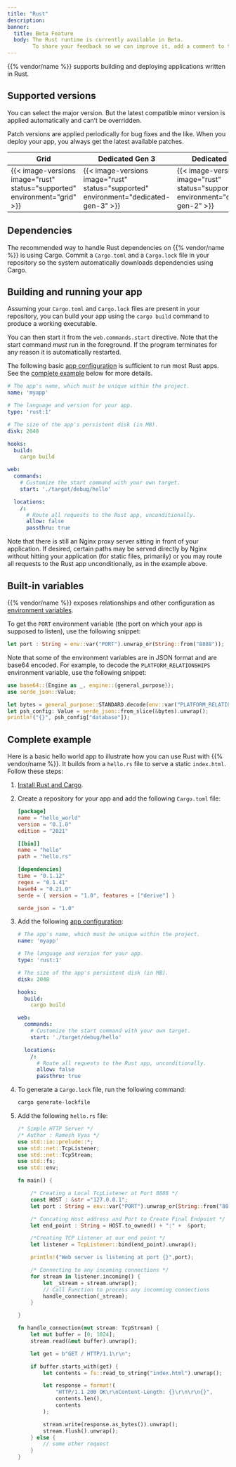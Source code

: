```yaml
---
title: "Rust"
description:
banner:
  title: Beta Feature
  body: The Rust runtime is currently available in Beta.
        To share your feedback so we can improve it, add a comment to the [Rust feature card](https://next.platform.sh/c/221-rust).
---
```


{{% vendor/name %}} supports building and deploying applications written in Rust.

## Supported versions

You can select the major version. But the latest compatible minor version is applied automatically and can’t be overridden.

Patch versions are applied periodically for bug fixes and the like.
When you deploy your app, you always get the latest available patches.

<table>
    <thead>
        <tr>
            <th>Grid</th>
            <th>Dedicated Gen 3</th>
            <th>Dedicated Gen 2</th>
        </tr>
    </thead>
    <tbody>
        <tr>
            <td>{{< image-versions image="rust" status="supported" environment="grid" >}}</td>
            <td>{{< image-versions image="rust" status="supported" environment="dedicated-gen-3" >}}</td>
            <td>{{< image-versions image="rust" status="supported" environment="dedicated-gen-2" >}}</thd>
        </tr>
    </tbody>
</table>

## Dependencies

The recommended way to handle Rust dependencies on {{% vendor/name %}} is using Cargo.
Commit a `Cargo.toml` and a `Cargo.lock` file in your repository
so the system automatically downloads dependencies using Cargo.

## Building and running your app

Assuming your `Cargo.toml` and `Cargo.lock` files are present in your repository,
you can build your app using the `cargo build` command to produce a working executable.

You can then start it from the `web.commands.start` directive.
Note that the start command _must_ run in the foreground.
If the program terminates for any reason it is automatically restarted.

The following basic [app configuration](../../create-apps/_index.md) is sufficient to run most Rust apps.
See the [complete example](#complete-example) below for more details.

```yaml {configFile="app"}
# The app's name, which must be unique within the project.
name: 'myapp'

# The language and version for your app.
type: 'rust:1'

# The size of the app's persistent disk (in MB).
disk: 2048

hooks:
  build:
    cargo build

web:
  commands:
    # Customize the start command with your own target.
    start: './target/debug/hello'

  locations:
    /:
      # Route all requests to the Rust app, unconditionally.
      allow: false
      passthru: true
```
Note that there is still an Nginx proxy server sitting in front of your application. If desired, certain paths may be served directly by Nginx without hitting your application (for static files, primarily) or you may route all requests to the Rust app unconditionally, as in the example above.

## Built-in variables

{{% vendor/name %}} exposes relationships and other configuration as [environment variables](../development/variables/_index.md).

To get the `PORT` environment variable (the port on which your app is supposed to listen),
use the following snippet:

```rust
let port : String = env::var("PORT").unwrap_or(String::from("8888"));
```

Note that some of the environment variables are in JSON format and are base64 encoded.
For example, to decode the `PLATFORM_RELATIONSHIPS` environment variable,
use the following snippet:

```rust
use base64::{Engine as _, engine::{general_purpose}};
use serde_json::Value;

let bytes = general_purpose::STANDARD.decode(env::var("PLATFORM_RELATIONSHIPS").unwrap_or(String::new())).unwrap();
let psh_config: Value = serde_json::from_slice(&bytes).unwrap();
println!("{}", psh_config["database"]);
```

## Complete example

Here is a basic hello world app to illustrate how you can use Rust with {{% vendor/name %}}.
It builds from a `hello.rs` file to serve a static `index.html`.
Follow these steps:

1. [Install Rust and Cargo](https://www.rust-lang.org/tools/install).

2. Create a repository for your app and add the following `Cargo.toml` file:

    ```toml
    [package]
    name = "hello_world"
    version = "0.1.0"
    edition = "2021"

    [[bin]]
    name = "hello"
    path = "hello.rs"

    [dependencies]
    time = "0.1.12"
    regex = "0.1.41"
    base64 = "0.21.0"
    serde = { version = "1.0", features = ["derive"] }

    serde_json = "1.0"
    ```

3. Add the following [app configuration](../../create-apps/_index.md):

    ```yaml {configFile="app"}
    # The app's name, which must be unique within the project.
    name: 'myapp'

    # The language and version for your app.
    type: 'rust:1'

    # The size of the app's persistent disk (in MB).
    disk: 2048

    hooks:
      build:
        cargo build

    web:
      commands:
        # Customize the start command with your own target.
        start: './target/debug/hello'

      locations:
        /:
          # Route all requests to the Rust app, unconditionally.
          allow: false
          passthru: true
    ```
4. To generate a `Cargo.lock` file,
   run the following command:

   ```bash
   cargo generate-lockfile
   ```

5. Add the following `hello.rs` file:

   ```rust
   /* Simple HTTP Server */
   /* Author : Ramesh Vyas */
   use std::io::prelude::*;
   use std::net::TcpListener;
   use std::net::TcpStream;
   use std::fs;
   use std::env;

   fn main() {

       /* Creating a Local TcpListener at Port 8888 */
       const HOST : &str ="127.0.0.1";
       let port : String = env::var("PORT").unwrap_or(String::from("8888"));

       /* Concating Host address and Port to Create Final Endpoint */
       let end_point : String = HOST.to_owned() + ":" +  &port;

       /*Creating TCP Listener at our end point */
       let listener = TcpListener::bind(end_point).unwrap();

       println!("Web server is listening at port {}",port);

       /* Connecting to any incoming connections */
       for stream in listener.incoming() {
           let _stream = stream.unwrap();
           // Call Function to process any incomming connections
           handle_connection(_stream);
       }

   }

   fn handle_connection(mut stream: TcpStream) {
       let mut buffer = [0; 1024];
       stream.read(&mut buffer).unwrap();

       let get = b"GET / HTTP/1.1\r\n";

       if buffer.starts_with(get) {
           let contents = fs::read_to_string("index.html").unwrap();

           let response = format!(
               "HTTP/1.1 200 OK\r\nContent-Length: {}\r\n\r\n{}",
               contents.len(),
               contents
           );

           stream.write(response.as_bytes()).unwrap();
           stream.flush().unwrap();
       } else {
           // some other request
       }
   }
   ```
